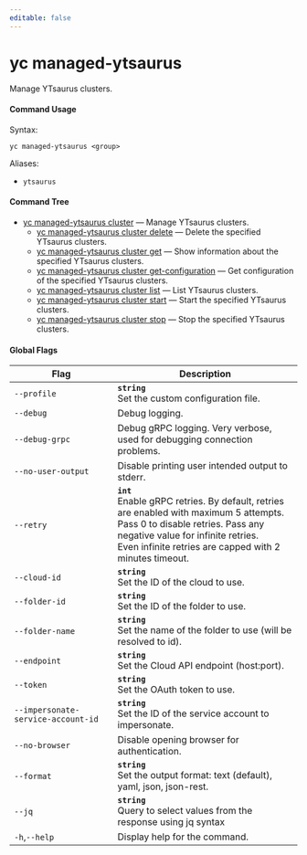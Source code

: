```yaml
---
editable: false
---
```


# yc managed-ytsaurus

Manage YTsaurus clusters.

#### Command Usage

Syntax: 

`yc managed-ytsaurus <group>`

Aliases: 

- `ytsaurus`

#### Command Tree

- [yc managed-ytsaurus cluster](cluster/index.md) — Manage YTsaurus clusters.
	- [yc managed-ytsaurus cluster delete](cluster/delete.md) — Delete the specified YTsaurus clusters.
	- [yc managed-ytsaurus cluster get](cluster/get.md) — Show information about the specified YTsaurus clusters.
	- [yc managed-ytsaurus cluster get-configuration](cluster/get-configuration.md) — Get configuration of the specified YTsaurus clusters.
	- [yc managed-ytsaurus cluster list](cluster/list.md) — List YTsaurus clusters.
	- [yc managed-ytsaurus cluster start](cluster/start.md) — Start the specified YTsaurus clusters.
	- [yc managed-ytsaurus cluster stop](cluster/stop.md) — Stop the specified YTsaurus clusters.

#### Global Flags

| Flag | Description |
|----|----|
|`--profile`|<b>`string`</b><br/>Set the custom configuration file.|
|`--debug`|Debug logging.|
|`--debug-grpc`|Debug gRPC logging. Very verbose, used for debugging connection problems.|
|`--no-user-output`|Disable printing user intended output to stderr.|
|`--retry`|<b>`int`</b><br/>Enable gRPC retries. By default, retries are enabled with maximum 5 attempts.<br/>Pass 0 to disable retries. Pass any negative value for infinite retries.<br/>Even infinite retries are capped with 2 minutes timeout.|
|`--cloud-id`|<b>`string`</b><br/>Set the ID of the cloud to use.|
|`--folder-id`|<b>`string`</b><br/>Set the ID of the folder to use.|
|`--folder-name`|<b>`string`</b><br/>Set the name of the folder to use (will be resolved to id).|
|`--endpoint`|<b>`string`</b><br/>Set the Cloud API endpoint (host:port).|
|`--token`|<b>`string`</b><br/>Set the OAuth token to use.|
|`--impersonate-service-account-id`|<b>`string`</b><br/>Set the ID of the service account to impersonate.|
|`--no-browser`|Disable opening browser for authentication.|
|`--format`|<b>`string`</b><br/>Set the output format: text (default), yaml, json, json-rest.|
|`--jq`|<b>`string`</b><br/>Query to select values from the response using jq syntax|
|`-h`,`--help`|Display help for the command.|
